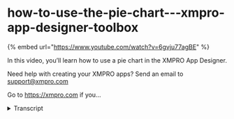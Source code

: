 # how-to-use-the-pie-chart---xmpro-app-designer-toolbox
{% embed url="https://www.youtube.com/watch?v=6gvju77agBE" %}



In this video, you’ll learn how to use a pie chart in the XMPRO App Designer.

Need help with creating your XMPRO apps? Send an email to support@xmpro.com

Go to https://xmpro.com if you...
<details>
<summary>Transcript</summary>In this video, you’ll learn how to use a pie chart in the XMPRO App Designer.

Need help with creating your XMPRO apps? Send an email to support@xmpro.com

Go to https://xmpro.com if you...
hi and welcome to another training video

from XM pro today we'll be looking at

how to use the pie chart component as a

prerequisite you should have already

gone through the video on how to create

and use data sources if not then I

recommend doing that first the pie chart

component can be found in the basic

block section in order for the pie chart

to display something you must assign it

a data source I have created one

previously and the data that it needs is

an argument field which is the name or

ID some unique field on on the data

source and the value field is the value

you want to display using the pie chart

so what this looks like

is this we've got Google Bing and

example

we have some appearance options but type

so it can be pie or donut the donut is a

round circle with an inner blank spot

the default inner radius is 0.8 but you

can change that to any number between

zero and one and this is what a doughnut

looks like

we have palette which is the colors that

are used so you need to choose a few

colors in here I'm going to go with red

and orange and yellow and what this does

is it changes the colors of the items in

the pie chart so we've got the red the

orange of the yellow if there are more

items than you have colors for it will

interpolate between the colors so if I

just had for example red and yellow it

would find the midpoint between these

two colors for the third option which is

what it's doing here

we also have the legend which is at the

bottom you could see the names of the

items so you can make this visible or

not and then you can align it top left

middle and right bottom left middle or

right let's go with top middle and then

it's also the tooltip and you can also

show a connecting line which will point

from the tooltip to the segment of the

pie chart so here we've moved the legend

up to the top and we have some tool tips

with connecting lines this has been how

to use the pie chart
</details>